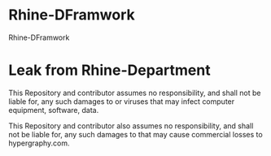 # Rhine-DFramwork
Rhine-DFramwork

# Leak from Rhine-Department

This Repository and contributor assumes no responsibility, and shall not be liable for, any such damages to or viruses that may infect computer equipment, software, data.

This Repository and contributor also assumes no responsibility, and shall not be liable for, any such damages to that may cause commercial losses to hypergraphy.com. 